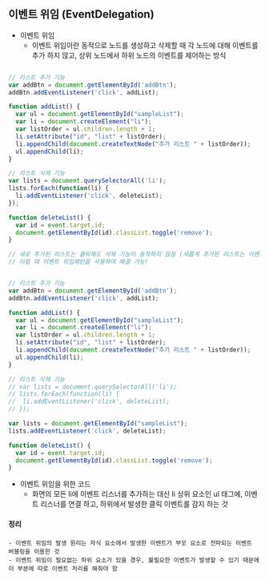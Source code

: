 ## 이벤트 위임 (EventDelegation)

- 이벤트 위임
  - 이벤트 위임이란 동적으로 노드를 생성하고 삭제할 때 각 노드에 대해 이벤트를 추가 하지 않고,
    상위 노드에서 하위 노드의 이벤트를 제어하는 방식

```Javascript

// 리스트 추가 기능
var addBtn = document.getElementById('addBtn');
addBtn.addEventListener('click', addList);

function addList() {
  var ul = document.getElementById("sampleList");
  var li = document.createElement("li");
  var listOrder = ul.children.length + 1;
  li.setAttribute("id", "list" + listOrder);
  li.appendChild(document.createTextNode("추가 리스트 " + listOrder));
  ul.appendChild(li);
}

// 리스트 삭제 기능
var lists = document.querySelectorAll('li');
lists.forEach(function(li) {
  li.addEventListener('click', deleteList);
});

function deleteList() {
  var id = event.target.id;
  document.getElementById(id).classList.toggle('remove');
}

// 새로 추가된 리스트는 클릭해도 삭제 기능이 동작하지 않음 (새롭게 추가된 리스트는 이벤트 리스너가 등록되지 않았기 때문)
// 이럴 때 이벤트 위임패턴을 사용하여 해결 가능!

```

```Javascript

// 리스트 추가 기능
var addBtn = document.getElementById('addBtn');
addBtn.addEventListener('click', addList);

function addList() {
  var ul = document.getElementById("sampleList");
  var li = document.createElement("li");
  var listOrder = ul.children.length + 1;
  li.setAttribute("id", "list" + listOrder);
  li.appendChild(document.createTextNode("추가 리스트 " + listOrder));
  ul.appendChild(li);
}

// 리스트 삭제 기능
// var lists = document.querySelectorAll('li');
// lists.forEach(function(li) {
//  li.addEventListener('click', deleteList);
// });

var lists = document.getElementById("sampleList");
lists.addEventListener('click', deleteList);

function deleteList() {
  var id = event.target.id;
  document.getElementById(id).classList.toggle('remove');
}


```

- 이벤트 위임을 위한 코드
  - 화면의 모든 li에 이벤트 리스너를 추가하는 대신 li 상위 요소인 ul 태그에,
    이벤트 리스너를 연결 하고, 하위에서 발생한 클릭 이벤트를 감지 하는 것

#### 정리

    - 이벤트 위임의 발생 원리는 자식 요소에서 발생한 이벤트가 부모 요소로 전파되는 이벤트 버블링을 이용한 것
    - 이벤트 위임이 필요없는 하위 요소가 있을 경우, 불필요한 이벤트가 발생할 수 있기 때문에 이 부분에 따로 이벤트 처리를 해줘야 함
